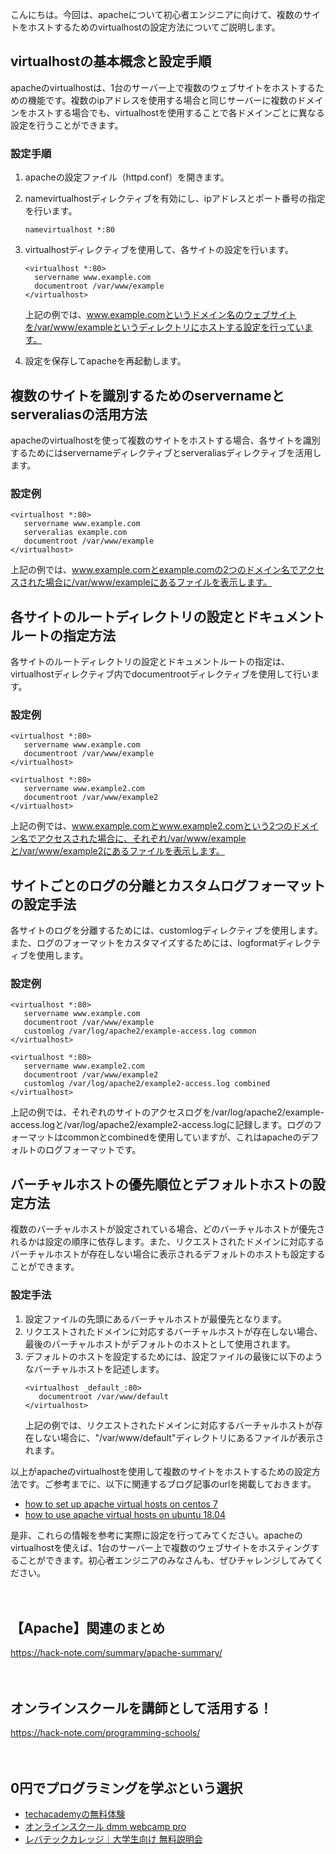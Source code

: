 <!--
title: 【apache】複数のサイトをホストするためのvirtualhostの設定方法
tags: apache,virtualhost,aws,lightsail,let's_encrypt,ssl
id: 
private: false
-->

こんにちは。今回は、apacheについて初心者エンジニアに向けて、複数のサイトをホストするためのvirtualhostの設定方法についてご説明します。

## virtualhostの基本概念と設定手順
apacheのvirtualhostは、1台のサーバー上で複数のウェブサイトをホストするための機能です。複数のipアドレスを使用する場合と同じサーバーに複数のドメインをホストする場合でも、virtualhostを使用することで各ドメインごとに異なる設定を行うことができます。

### 設定手順
1. apacheの設定ファイル（httpd.conf）を開きます。
2. namevirtualhostディレクティブを有効にし、ipアドレスとポート番号の指定を行います。
   ```
   namevirtualhost *:80
   ```
3. virtualhostディレクティブを使用して、各サイトの設定を行います。
   ```
   <virtualhost *:80>
     servername www.example.com
     documentroot /var/www/example
   </virtualhost>
   ```
   上記の例では、www.example.comというドメイン名のウェブサイトを/var/www/exampleというディレクトリにホストする設定を行っています。

4. 設定を保存してapacheを再起動します。

## 複数のサイトを識別するためのservernameとserveraliasの活用方法
apacheのvirtualhostを使って複数のサイトをホストする場合、各サイトを識別するためにはservernameディレクティブとserveraliasディレクティブを活用します。

### 設定例
```
<virtualhost *:80>
   servername www.example.com
   serveralias example.com
   documentroot /var/www/example
</virtualhost>
```
上記の例では、www.example.comとexample.comの2つのドメイン名でアクセスされた場合に/var/www/exampleにあるファイルを表示します。

## 各サイトのルートディレクトリの設定とドキュメントルートの指定方法
各サイトのルートディレクトリの設定とドキュメントルートの指定は、virtualhostディレクティブ内でdocumentrootディレクティブを使用して行います。

### 設定例
```
<virtualhost *:80>
   servername www.example.com
   documentroot /var/www/example
</virtualhost>

<virtualhost *:80>
   servername www.example2.com
   documentroot /var/www/example2
</virtualhost>
```
上記の例では、www.example.comとwww.example2.comという2つのドメイン名でアクセスされた場合に、それぞれ/var/www/exampleと/var/www/example2にあるファイルを表示します。

## サイトごとのログの分離とカスタムログフォーマットの設定手法
各サイトのログを分離するためには、customlogディレクティブを使用します。また、ログのフォーマットをカスタマイズするためには、logformatディレクティブを使用します。

### 設定例
```
<virtualhost *:80>
   servername www.example.com
   documentroot /var/www/example
   customlog /var/log/apache2/example-access.log common
</virtualhost>

<virtualhost *:80>
   servername www.example2.com
   documentroot /var/www/example2
   customlog /var/log/apache2/example2-access.log combined
</virtualhost>
```
上記の例では、それぞれのサイトのアクセスログを/var/log/apache2/example-access.logと/var/log/apache2/example2-access.logに記録します。ログのフォーマットはcommonとcombinedを使用していますが、これはapacheのデフォルトのログフォーマットです。

## バーチャルホストの優先順位とデフォルトホストの設定方法
複数のバーチャルホストが設定されている場合、どのバーチャルホストが優先されるかは設定の順序に依存します。また、リクエストされたドメインに対応するバーチャルホストが存在しない場合に表示されるデフォルトのホストも設定することができます。

### 設定手法
1. 設定ファイルの先頭にあるバーチャルホストが最優先となります。
2. リクエストされたドメインに対応するバーチャルホストが存在しない場合、最後のバーチャルホストがデフォルトのホストとして使用されます。
3. デフォルトのホストを設定するためには、設定ファイルの最後に以下のようなバーチャルホストを記述します。
   ```
   <virtualhost _default_:80>
      documentroot /var/www/default
   </virtualhost>
   ```
   上記の例では、リクエストされたドメインに対応するバーチャルホストが存在しない場合に、"/var/www/default"ディレクトリにあるファイルが表示されます。

以上がapacheのvirtualhostを使用して複数のサイトをホストするための設定方法です。ご参考までに、以下に関連するブログ記事のurlを掲載しておきます。

- [how to set up apache virtual hosts on centos 7](https://www.digitalocean.com/community/tutorials/how-to-set-up-apache-virtual-hosts-on-centos-7)
- [how to use apache virtual hosts on ubuntu 18.04](https://www.digitalocean.com/community/tutorials/how-to-use-apache-virtual-hosts-on-ubuntu-18-04)

是非、これらの情報を参考に実際に設定を行ってみてください。apacheのvirtualhostを使えば、1台のサーバー上で複数のウェブサイトをホスティングすることができます。初心者エンジニアのみなさんも、ぜひチャレンジしてみてください。

　

## 【Apache】関連のまとめ
https://hack-note.com/summary/apache-summary/

　

## オンラインスクールを講師として活用する！
https://hack-note.com/programming-schools/

　

## 0円でプログラミングを学ぶという選択
- [techacademyの無料体験](//af.moshimo.com/af/c/click?a_id=2612475&amp;p_id=1555&amp;pc_id=2816&amp;pl_id=22706&amp;url=https%3a%2f%2ftechacademy.jp%2fhtmlcss-trial%3futm_source%3dmoshimo%26utm_medium%3daffiliate%26utm_campaign%3dtextad)
- [オンラインスクール dmm webcamp pro](//af.moshimo.com/af/c/click?a_id=2612482&amp;p_id=1363&amp;pc_id=2297&amp;pl_id=39999&amp;guid=on)
- [レバテックカレッジ｜大学生向け 無料説明会](//af.moshimo.com/af/c/click?a_id=4071793&p_id=3198&pc_id=7488&pl_id=41848)



